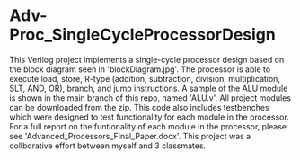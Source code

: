 # Adv-Proc_SingleCycleProcessorDesign
This Verilog project implements a single-cycle processor design based on the block diagram seen in 'blockDiagram.jpg'. The processor is able to execute load, store, R-type (addition, subtraction, division, multiplication, SLT, AND, OR), branch, and jump instructions. A sample of the ALU module is shown in the main branch of this repo, named  'ALU.v'. All project modules can be downloaded from the zip. This code also includes testbenches which were designed to test functionality for each module in the processor. For a full report on the funtionality of each module in the processor, please see 'Advanced_Processors_Final_Paper.docx'. This project was a collborative effort between myself and 3 classmates.    
